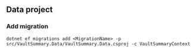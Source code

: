 ## Data project

### Add migration

`dotnet ef migrations add <MigrationName> -p src/VaultSummary.Data/VaultSummary.Data.csproj -c VaultSummaryContext`
